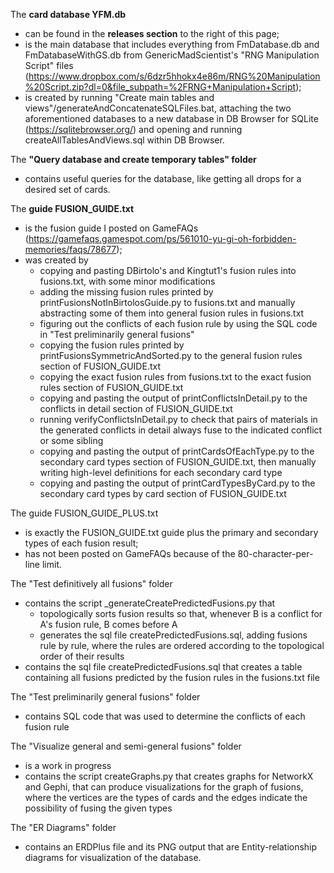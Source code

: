 The **card database YFM.db**
- can be found in the **releases section** to the right of this page;
- is the main database that includes everything from FmDatabase.db and FmDatabaseWithGS.db from GenericMadScientist's "RNG Manipulation Script" files (https://www.dropbox.com/s/6dzr5hhokx4e86m/RNG%20Manipulation%20Script.zip?dl=0&file_subpath=%2FRNG+Manipulation+Script);
- is created by running "Create main tables and views"/generateAndConcatenateSQLFiles.bat, attaching the two aforementioned databases to a new database in DB Browser for SQLite (https://sqlitebrowser.org/) and opening and running createAllTablesAndViews.sql within DB Browser.

The **"Query database and create temporary tables" folder**
- contains useful queries for the database, like getting all drops for a desired set of cards.

The **guide FUSION_GUIDE.txt**
- is the fusion guide I posted on GameFAQs (https://gamefaqs.gamespot.com/ps/561010-yu-gi-oh-forbidden-memories/faqs/78677);
- was created by
  - copying and pasting DBirtolo's and Kingtut1's fusion rules into fusions.txt, with some minor modifications
  - adding the missing fusion rules printed by printFusionsNotInBirtolosGuide.py to fusions.txt and manually abstracting some of them into general fusion rules in fusions.txt
  - figuring out the conflicts of each fusion rule by using the SQL code in "Test preliminarily general fusions"
  - copying the fusion rules printed by printFusionsSymmetricAndSorted.py to the general fusion rules section of FUSION_GUIDE.txt
  - copying the exact fusion rules from fusions.txt to the exact fusion rules section of FUSION_GUIDE.txt
  - copying and pasting the output of printConflictsInDetail.py to the conflicts in detail section of FUSION_GUIDE.txt
  - running verifyConflictsInDetail.py to check that pairs of materials in the generated conflicts in detail always fuse to the indicated conflict or some sibling
  - copying and pasting the output of printCardsOfEachType.py to the secondary card types section of FUSION_GUIDE.txt, then manually writing high-level definitions for each secondary card type
  - copying and pasting the output of printCardTypesByCard.py to the secondary card types by card section of FUSION_GUIDE.txt

The guide FUSION_GUIDE_PLUS.txt
- is exactly the FUSION_GUIDE.txt guide plus the primary and secondary types of each fusion result;
- has not been posted on GameFAQs because of the 80-character-per-line limit.

The "Test definitively all fusions" folder
- contains the script _generateCreatePredictedFusions.py that
  - topologically sorts fusion results so that, whenever B is a conflict for A's fusion rule, B comes before A
  - generates the sql file createPredictedFusions.sql, adding fusions rule by rule, where the rules are ordered according to the topological order of their results
- contains the sql file createPredictedFusions.sql that creates a table containing all fusions predicted by the fusion rules in the fusions.txt file

The "Test preliminarily general fusions" folder
- contains SQL code that was used to determine the conflicts of each fusion rule

The "Visualize general and semi-general fusions" folder
- is a work in progress
- contains the script createGraphs.py that creates graphs for NetworkX and Gephi, that can produce visualizations for the graph of fusions, where the vertices are the types of cards and the edges indicate the possibility of fusing the given types

The "ER Diagrams" folder
- contains an ERDPlus file and its PNG output that are Entity-relationship diagrams for visualization of the database.
